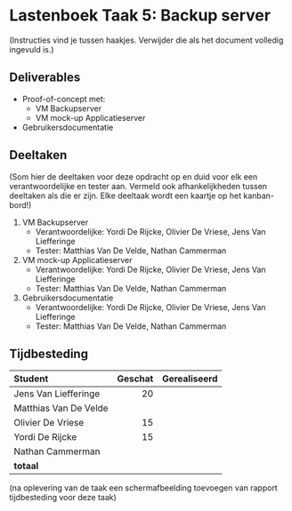 # Lastenboek Taak 5: Backup server

(Instructies vind je tussen haakjes. Verwijder die als het document volledig ingevuld is.)

## Deliverables

* Proof-of-concept met:
    * VM Backupserver
    * VM mock-up Applicatieserver
* Gebruikersdocumentatie

## Deeltaken

(Som hier de deeltaken voor deze opdracht op en duid voor elk een verantwoordelijke en tester aan. Vermeld ook afhankelijkheden tussen deeltaken als die er zijn. Elke deeltaak wordt een kaartje op het kanban-bord!)

1. VM Backupserver
    - Verantwoordelijke: Yordi De Rijcke, Olivier De Vriese, Jens Van Liefferinge
    - Tester: Matthias Van De Velde, Nathan Cammerman
2. VM mock-up Applicatieserver
    - Verantwoordelijke: Yordi De Rijcke, Olivier De Vriese, Jens Van Liefferinge
    - Tester: Matthias Van De Velde, Nathan Cammerman
3. Gebruikersdocumentatie
    - Verantwoordelijke: Yordi De Rijcke, Olivier De Vriese, Jens Van Liefferinge
    - Tester: Matthias Van De Velde, Nathan Cammerman

## Tijdbesteding

| Student    | Geschat | Gerealiseerd |
| :---       | ---:    | ---:         |
| Jens Van Liefferinge   |    20     |              |
| Matthias Van De Velde   |         |              |
| Olivier De Vriese   |    15     |              |
| Yordi De Rijcke   |    15     |              |
| Nathan Cammerman |         |              |
| **totaal** |         |              |

(na oplevering van de taak een schermafbeelding toevoegen van rapport tijdbesteding voor deze taak)
